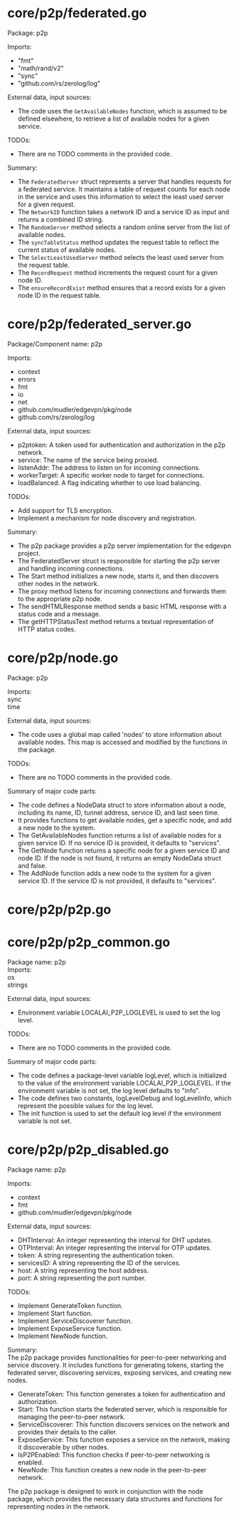 # core/p2p/federated.go  
Package: p2p  
  
Imports:  
- "fmt"  
- "math/rand/v2"  
- "sync"  
- "github.com/rs/zerolog/log"  
  
External data, input sources:  
- The code uses the `GetAvailableNodes` function, which is assumed to be defined elsewhere, to retrieve a list of available nodes for a given service.  
  
TODOs:  
- There are no TODO comments in the provided code.  
  
Summary:  
- The `FederatedServer` struct represents a server that handles requests for a federated service. It maintains a table of request counts for each node in the service and uses this information to select the least used server for a given request.  
- The `NetworkID` function takes a network ID and a service ID as input and returns a combined ID string.  
- The `RandomServer` method selects a random online server from the list of available nodes.  
- The `syncTableStatus` method updates the request table to reflect the current status of available nodes.  
- The `SelectLeastUsedServer` method selects the least used server from the request table.  
- The `RecordRequest` method increments the request count for a given node ID.  
- The `ensureRecordExist` method ensures that a record exists for a given node ID in the request table.  
  
  
  
# core/p2p/federated_server.go  
Package/Component name: p2p  
  
Imports:  
- context  
- errors  
- fmt  
- io  
- net  
- github.com/mudler/edgevpn/pkg/node  
- github.com/rs/zerolog/log  
  
External data, input sources:  
- p2ptoken: A token used for authentication and authorization in the p2p network.  
- service: The name of the service being proxied.  
- listenAddr: The address to listen on for incoming connections.  
- workerTarget: A specific worker node to target for connections.  
- loadBalanced: A flag indicating whether to use load balancing.  
  
TODOs:  
- Add support for TLS encryption.  
- Implement a mechanism for node discovery and registration.  
  
Summary:  
- The p2p package provides a p2p server implementation for the edgevpn project.  
- The FederatedServer struct is responsible for starting the p2p server and handling incoming connections.  
- The Start method initializes a new node, starts it, and then discovers other nodes in the network.  
- The proxy method listens for incoming connections and forwards them to the appropriate p2p node.  
- The sendHTMLResponse method sends a basic HTML response with a status code and a message.  
- The getHTTPStatusText method returns a textual representation of HTTP status codes.  
  
  
  
# core/p2p/node.go  
Package: p2p  
  
Imports:  
sync  
time  
  
External data, input sources:  
- The code uses a global map called 'nodes' to store information about available nodes. This map is accessed and modified by the functions in the package.  
  
TODOs:  
- There are no TODO comments in the provided code.  
  
Summary of major code parts:  
- The code defines a NodeData struct to store information about a node, including its name, ID, tunnel address, service ID, and last seen time.  
- It provides functions to get available nodes, get a specific node, and add a new node to the system.  
- The GetAvailableNodes function returns a list of available nodes for a given service ID. If no service ID is provided, it defaults to "services".  
- The GetNode function returns a specific node for a given service ID and node ID. If the node is not found, it returns an empty NodeData struct and false.  
- The AddNode function adds a new node to the system for a given service ID. If the service ID is not provided, it defaults to "services".  
  
  
  
# core/p2p/p2p.go  
  
  
# core/p2p/p2p_common.go  
Package name: p2p  
Imports:  
os  
strings  
  
External data, input sources:  
- Environment variable LOCALAI_P2P_LOGLEVEL is used to set the log level.  
  
TODOs:  
- There are no TODO comments in the provided code.  
  
Summary of major code parts:  
- The code defines a package-level variable logLevel, which is initialized to the value of the environment variable LOCALAI_P2P_LOGLEVEL. If the environment variable is not set, the log level defaults to "info".  
- The code defines two constants, logLevelDebug and logLevelInfo, which represent the possible values for the log level.  
- The init function is used to set the default log level if the environment variable is not set.  
  
  
  
# core/p2p/p2p_disabled.go  
Package name: p2p  
  
Imports:  
- context  
- fmt  
- github.com/mudler/edgevpn/pkg/node  
  
External data, input sources:  
- DHTInterval: An integer representing the interval for DHT updates.  
- OTPInterval: An integer representing the interval for OTP updates.  
- token: A string representing the authentication token.  
- servicesID: A string representing the ID of the services.  
- host: A string representing the host address.  
- port: A string representing the port number.  
  
TODOs:  
- Implement GenerateToken function.  
- Implement Start function.  
- Implement ServiceDiscoverer function.  
- Implement ExposeService function.  
- Implement NewNode function.  
  
Summary:  
The p2p package provides functionalities for peer-to-peer networking and service discovery. It includes functions for generating tokens, starting the federated server, discovering services, exposing services, and creating new nodes.  
  
- GenerateToken: This function generates a token for authentication and authorization.  
- Start: This function starts the federated server, which is responsible for managing the peer-to-peer network.  
- ServiceDiscoverer: This function discovers services on the network and provides their details to the caller.  
- ExposeService: This function exposes a service on the network, making it discoverable by other nodes.  
- IsP2PEnabled: This function checks if peer-to-peer networking is enabled.  
- NewNode: This function creates a new node in the peer-to-peer network.  
  
The p2p package is designed to work in conjunction with the node package, which provides the necessary data structures and functions for representing nodes in the network.  
  
  
  
